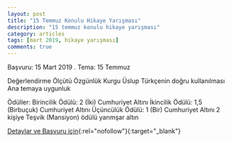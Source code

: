 ```yaml
---
layout: post
title: "15 Temmuz Konulu Hikaye Yarışması"
description: "15 temmuz konulu hikaye yarışması"
category: articles
tags: [mart 2019, hikaye yarışması]
comments: true
---
```


Başvuru: 15 Mart 2019 . 
Tema: 15 Temmuz

Değerlendirme Ölçütü
    Özgünlük
    Kurgu
    Üslup
    Türkçenin doğru kullanılması
    Ana temaya uygunluk

 Ödüller:
    Birincilik Ödülü: 2 (İki) Cumhuriyet Altını
    İkincilik Ödülü: 1,5 (Birbuçuk) Cumhuriyet Altını
    Üçüncülük Ödülü: 1 (Bir) Cumhuriyet Altını
    2 kişiye Teşvik (Mansiyon) ödülü yarımşar altın

[Detaylar ve Başvuru için](http://istanbul3.ebs.org.tr/manset/1854/15-temmuz-konulu-hik%C3%82ye-yarismasi?utm_source=edebiyatyarismalari.com&utm_medium=affiliate){:rel="nofollow"}{:target="_blank"}